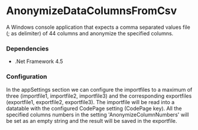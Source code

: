 # AnonymizeDataColumnsFromCsv

A Windows console application that expects a comma separated values file (; as delimiter) of 44 columns and anonymize the specified columns.

### Dependencies

- .Net Framework 4.5

### Configuration

In the appSettings section we can configure the importfiles to a maximum of three (importfile1, importfile2, importfile3) and the corresponding exportfiles (exportfile1, exportfile2, exportfile3).
The importfile will be read into a datatable with the configured CodePage setting (CodePage key).
All the specified columns numbers in the setting 'AnonymizeColumnNumbers' will be set as an empty string and the result will be saved in the exportfile.
